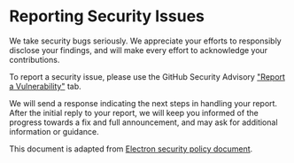 # Reporting Security Issues

We take security bugs seriously. We appreciate your efforts to responsibly disclose your findings, and will make every effort to acknowledge your contributions.

To report a security issue, please use the GitHub Security Advisory ["Report a Vulnerability"](https://github.com/lucaferranti/DedekindCutArithmetic.jl/security/advisories/new) tab.

We will send a response indicating the next steps in handling your report. After the initial reply to your report, we will keep you informed of the progress towards a fix and full announcement, and may ask for additional information or guidance.

This document is adapted from [Electron security policy document](https://github.com/electron/electron/blob/main/SECURITY.md).
